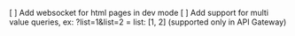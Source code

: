 [ ] Add websocket for html pages in dev mode
[ ] Add support for multi value queries, ex: ?list=1&list=2 = list: [1, 2] (supported only in API Gateway)
